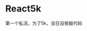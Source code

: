 <!--
 * @Description: In User Settings Edit
 * @Author: your name
 * @Date: 2019-08-18 21:05:56
 * @LastEditTime: 2019-08-18 21:06:16
 * @LastEditors: Please set LastEditors
 -->
# React5k
第一个私活，为了5k，没日没夜敲代码
